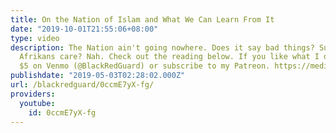 ```yaml
---
title: On the Nation of Islam and What We Can Learn From It
date: "2019-10-01T21:55:06+08:00"
type: video
description: The Nation ain't going nowhere. Does it say bad things? Sure. Do New
  Afrikans care? Nah. Check out the reading below. If you like what I do throw me
  $5 on Venmo (@BlackRedGuard) or subscribe to my Patreon. https://medium.com/@BlackRedGuard/why-black-people-choose-the-nation-of-islam-over-communism-bd22022deeaf
publishdate: "2019-05-03T02:28:02.000Z"
url: /blackredguard/0ccmE7yX-fg/
providers:
  youtube:
    id: 0ccmE7yX-fg
---
```


